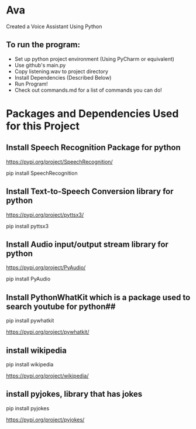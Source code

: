 # Ava
Created a Voice Assistant Using Python

## To run the program: ## 
- Set up python project environment (Using PyCharm or equivalent)
- Use github's main.py
- Copy listening.wav to project directory
- Install Dependencies (Described Below)
- Run Program!
- Check out commands.md for a list of commands you can do!

#   Packages and Dependencies Used for this Project   #

## Install Speech Recognition Package for python ##

https://pypi.org/project/SpeechRecognition/

pip install SpeechRecognition


## Install Text-to-Speech Conversion library for python ##

https://pypi.org/project/pyttsx3/

pip install pyttsx3


## Install Audio input/output stream library for python ##

https://pypi.org/project/PyAudio/

pip install PyAudio


## Install PythonWhatKit which is a package used to search youtube for python##

pip install pywhatkit

https://pypi.org/project/pywhatkit/


## install wikipedia ##

pip install wikipedia

https://pypi.org/project/wikipedia/



## install pyjokes, library that has jokes ##

pip install pyjokes

https://pypi.org/project/pyjokes/

